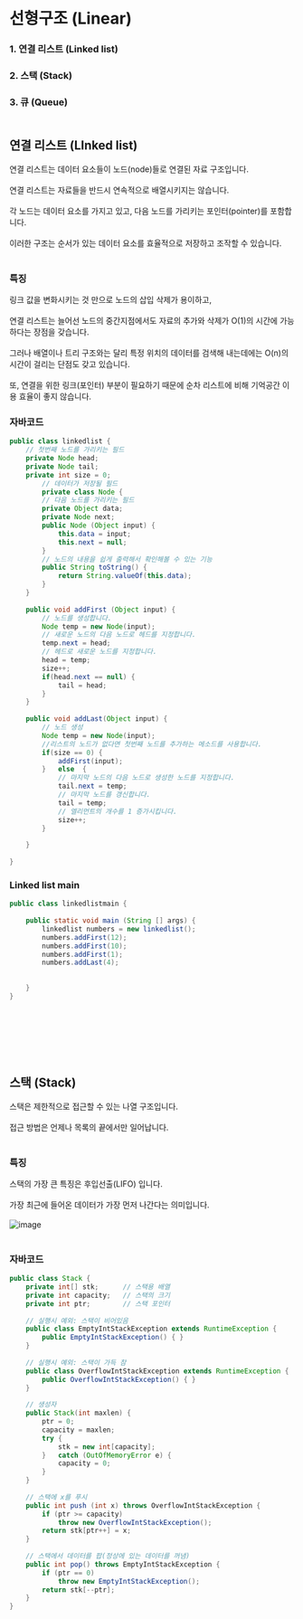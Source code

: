 # 선형구조 (Linear)
### 1. 연결 리스트 (Linked list)
### 2. 스택 (Stack)
### 3. 큐 (Queue) <br><br>

## 연결 리스트 (LInked list) <br>

연결 리스트는 데이터 요소들이 노드(node)들로 연결된 자료 구조입니다. <br><br>
연결 리스트는 자료들을 반드시 연속적으로 배열시키지는 않습니다.<br><br>
각 노드는 데이터 요소를 가지고 있고, 다음 노드를 가리키는 포인터(pointer)를 포함합니다. <br><br>
이러한 구조는 순서가 있는 데이터 요소를 효율적으로 저장하고 조작할 수 있습니다. <br><br>

### 특징
링크 값을 변화시키는 것 만으로 노드의 삽입 삭제가 용이하고, <br><br>
연결 리스트는 늘어선 노드의 중간지점에서도 자료의 추가와 삭제가 O(1)의 시간에 가능하다는 장점을 갖습니다. <br><br>
그러나 배열이나 트리 구조와는 달리 특정 위치의 데이터를 검색해 내는데에는 O(n)의 시간이 걸리는 단점도 갖고 있습니다. <br><br>
또, 연결을 위한 링크(포인터) 부분이 필요하기 때문에 순차 리스트에 비해 기억공간 이용 효율이 좋지 않습니다. 

### 자바코드
``` java
public class linkedlist {
	// 첫번째 노드를 가리키는 필드
	private Node head;
	private Node tail;
	private int size = 0;
		// 데이터가 저장될 필드
		private class Node {
		// 다음 노드를 가리키는 필드
		private Object data;
		private Node next;
		public Node (Object input) {
			this.data = input;
			this.next = null;
		}
		// 노드의 내용을 쉽게 출력해서 확인해볼 수 있는 기능
		public String toString() {
			return String.valueOf(this.data);
		}
	}
	
	public void addFirst (Object input) {
		// 노드를 생성합니다.
		Node temp = new Node(input);
		// 새로운 노드의 다음 노드로 헤드를 지정합니다.
		temp.next = head;
		// 헤드로 새로운 노드를 지정합니다.
		head = temp;
		size++;
		if(head.next == null) {
			tail = head;
		}
	}
	
	public void addLast(Object input) {
		// 노드 생성
		Node temp = new Node(input);
		//리스트의 노드가 없다면 첫번째 노드를 추가하는 메소드를 사용합니다.
		if(size == 0) {
			addFirst(input);
		}	else  {
			// 마지막 노드의 다음 노드로 생성한 노드를 지정합니다.
			tail.next = temp;
			// 마지막 노드를 갱신합니다.
			tail = temp;
			// 엘리먼트의 개수를 1 증가시킵니다.
			size++;
		}
		
	}
	
}
```
### Linked list main
``` java
public class linkedlistmain {
	
	public static void main (String [] args) {
		linkedlist numbers = new linkedlist();
		numbers.addFirst(12);
		numbers.addFirst(10);
		numbers.addFirst(1);
		numbers.addLast(4);
		
		
	}
}
```
<br><br><br><br><br>
## 스택 (Stack)
스택은 제한적으로 접근할 수 있는 나열 구조입니다. <br><br>
접근 방법은 언제나 목록의 끝에서만 일어납니다. <br><br>

### 특징
스택의 가장 큰 특징은 후입선출(LIFO) 입니다. <br><br> 
가장 최근에 들어온 데이터가 가장 먼저 나간다는 의미입니다. <br><br>
![image](https://user-images.githubusercontent.com/114748816/226506815-1c939186-8428-4cde-95c2-619c74489e11.png) <br><br>

### 자바코드

```java
public class Stack {
	private int[] stk;		// 스택용 배열
	private int capacity;	// 스택의 크기
	private int ptr;		// 스택 포인터
	
	// 실행시 예외: 스택이 비어있음
	public class EmptyIntStackException extends RuntimeException {
		public EmptyIntStackException() { }
	}
	
	// 실행시 예외: 스택이 가득 참
	public class OverflowIntStackException extends RuntimeException {
		public OverflowIntStackException() { }
	}
	
	// 생성자
	public Stack(int maxlen) {
		ptr = 0;
		capacity = maxlen;
		try {
			stk = new int[capacity];
		}	catch (OutOfMemoryError e) {
			capacity = 0;
		}
	}
	
	// 스택에 x를 푸시
	public int push (int x) throws OverflowIntStackException {
		if (ptr >= capacity)
			throw new OverflowIntStackException();
		return stk[ptr++] = x;
	}
	
	// 스택에서 데이터를 팝(정상에 있는 데이터를 꺼냄)
	public int pop() throws EmptyIntStackException {
		if (ptr == 0) 
			throw new EmptyIntStackException();
		return stk[--ptr];
	}
}
```


